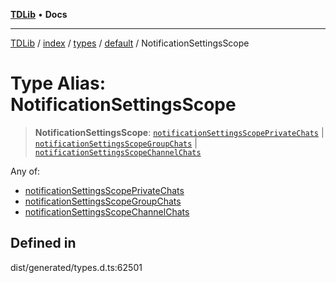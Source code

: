 [**TDLib**](../../../../../../README.md) • **Docs**

***

[TDLib](../../../../../../modules.md) / [index](../../../../../README.md) / [types](../../../README.md) / [default](../README.md) / NotificationSettingsScope

# Type Alias: NotificationSettingsScope

> **NotificationSettingsScope**: [`notificationSettingsScopePrivateChats`](notificationSettingsScopePrivateChats.md) \| [`notificationSettingsScopeGroupChats`](notificationSettingsScopeGroupChats.md) \| [`notificationSettingsScopeChannelChats`](notificationSettingsScopeChannelChats.md)

Any of:
- [notificationSettingsScopePrivateChats](notificationSettingsScopePrivateChats.md)
- [notificationSettingsScopeGroupChats](notificationSettingsScopeGroupChats.md)
- [notificationSettingsScopeChannelChats](notificationSettingsScopeChannelChats.md)

## Defined in

dist/generated/types.d.ts:62501
